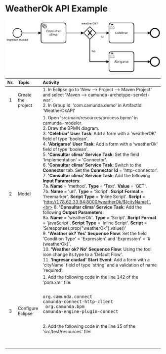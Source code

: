 # WeatherOk API Example

![BPMN Diagram](process.png)

|   Nr. | Topic              | Activity                                                                                                                                                                                                                                                                                                                                                                                                                                                                                                                                                                                                                                                                                                                                                                                                                                                                                                                                                                                                                                                                                                                                                                                                                                                                                                                                                                                                                                                                                    |
| :---: | :---               | :---                                                                                                                                                                                                                                                                                                                                                                                                                                                                                                                                                                                                                                                                                                                                                                                                                                                                                                                                                                                                                                                                                                                                                                                                                                                                                                                                                                                                                                                                                        |
|     1 | Create the project | 1. In Eclipse go to 'New --> Project --> Maven Project' and select 'Maven --> camunda-archetype-servlet-war'.  <br> 2. In Group Id: 'com.camunda.demo' in ArtifactId: 'WeatherOkAPI'                                                                                                                                                                                                                                                                                                                                                                                                                                                                                                                                                                                                                                                                                                                                                                                                                                                                                                                                                                                                                                                                                                                                                                                                                                                                                                        |
|     2 | Model              | 1. Open 'src/main/resources/process.bpmn' in camunda-modeler. <br> 2. Draw the BPMN diagram. <br> 3. **'Celebrar' User Task**: Add a form with a 'weatherOK' field of type 'boolean'. <br> 4. **'Abrigarse' User Task**: Add a form with a 'weatherOk' field of type 'boolean'. <br> 5. **'Consultar clima' Service Task**: Set the field 'Implementation' = 'Connector'. <br> 6. **'Consultar clima' Service Task**: Switch to the **Connector** tab. Set the **Connector Id** = 'http-connector'.<br> 7. **'Consultar clima' Service Task**: Add the following **Input Parameters**:<br> 7a. **Name** = 'method'. **Type** = 'Text'. **Value** = 'GET'. <br> 7b. **Name** = 'url'. **Type** = 'Script'. **Script Format** = 'freemarker'. **Script Type** = 'Inline Script'. **Script** = 'http://178.62.33.94:8000/weatherOk/${cityName}'.<br> 8. **'Consultar clima' Service Task**: Add the following **Output Parameters**: <br> 8a. **Name** = 'weatherOk'. **Type** = 'Script'. **Script Format** = 'javaScript'. **Script Type** = 'Inline Script'. **Script** = 'S(response).prop("weatherOk").value()' <br> 9. **'Weather ok? Yes' Sequence Flow**: Set the field 'Condition Type' = 'Expression' and 'Expression' = '#{weatherOk}'. <br> 10. **'Weather ok? No' Sequence Flow**: Using the tool icon change its type to a 'Default Flow'. <br>  11. **'Ingresar ciudad' Start Event**: Add a form with a 'cityName' field of type 'string' and a validation of name 'required'. |
|     3 | Configure Eclipse  | 1. Add the following code in the line 142 of the 'pom.xml' file: <br> <pre lang="xml"> <dependency> <groupId>org.camunda.connect</groupId> <artifactId>camunda-connect-http-client</artifactId> </dependency> <dependency> <groupId>org.camunda.bpm</groupId> <artifactId>camunda-engine-plugin-connect</artifactId> </dependency> </pre> <br> 2. Add the following code in the line 15 of the 'src/test/resources' file: <br> <pre lang="xml"> <bean class="org.camunda.connect.plugin.impl.ConnectProcessEnginePlugin" /> </pre>                                                                                                                                                                                                                                                                                                                                                                                                                                                                                                                                                                                                                                                                                                                                                                                                                                                                                                                                       |

